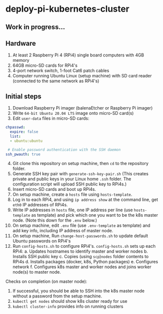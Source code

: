 # deploy-pi-kubernetes-cluster

## Work in progress...

## Hardware
1. At least 2 Raspberry Pi 4 (RPi4) single board computers with 4GB memory
2. 64GB micro-SD cards for RPi4's
3. 4-port network switch, 1-foot Cat6 patch cables
4. Computer running Ubuntu Linux (setup machine) with SD card reader (connected to the same network as RPi4's)

## Initial steps
1. Download Raspberry Pi imager (balenaEtcher or Raspberry Pi imager)
2. Write `64-bit Ubuntu 20.04 LTS` image onto micro-SD card(s)
3. Edit `user-data` files in micro-SD cards:
```YAML
chpasswd:
  expire: false
  list:
  - ubuntu:ubuntu

 # Enable password authentication with the SSH daemon
ssh_pwauth: true
```
4. Git clone this repository on setup machine, then `cd` to the repository folder.
5. Generate SSH key pair with `generate-ssh-key-pair.sh` (This creates private and public keys in your Linux home `.ssh` folder. The configuration script will upload SSH public key to RPi4s.)
6. Insert micro-SD cards and boot up RPi4s.
7. On setup machine, create a `hosts` file using `hosts-template`.
8. Log in to each RPi4, and using `ip address show` at the command line, get `eth0` IP addresses of RPi4s.
9. Write IP addresses in `hosts` file, one IP address per line (use `hosts-template` as template) and pick which one you want to be the k8s master node. (Note this down for the `.env` below.)
10. On setup machine, edit `.env` file (use `.env-template` as template) and add key info, including IP address of master node.
11. On setup machine, Run `change-host-passwords.sh` to update default Ubuntu passwords on RPi4's
12. Run `config-hosts.sh` to configure RPi4's. `config-hosts.sh` sets up each RPi4:
  a. Updates hostnames to identify master and worker nodes
  b. Installs SSH public key
  c. Copies (using `scp`)`nodes` folder contents to RPi4s
  d. Installs packages (docker, k8s, Python packages)
  e. Configures network
  f. Configures k8s master and worker nodes and joins worker node(s) to master node.

Checks on completion (on master node):
1. If successful, you should be able to SSH into the k8s master node without a password from the setup machine.
2. `kubectl get nodes` should show k8s cluster ready for use
3. `kubectl cluster-info` provides info on running clusters
